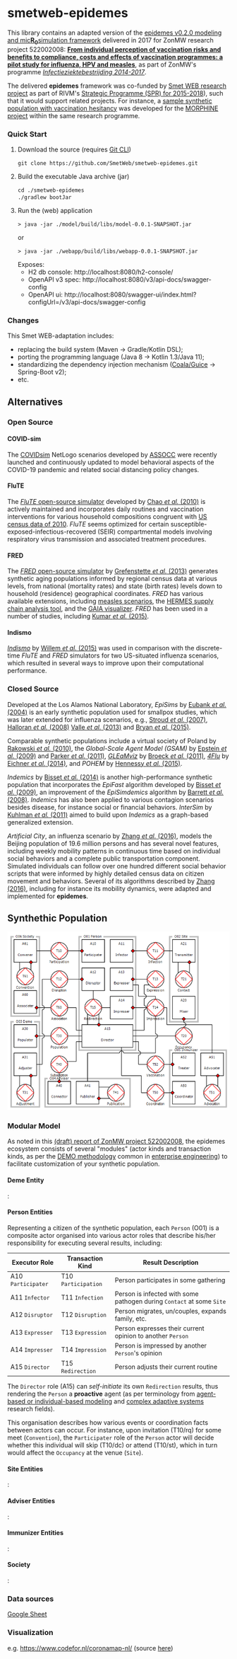 # smetweb-epidemes

This library contains an adapted version of the [epidemes v0.2.0 modeling and mic<b>R<sub>0</sub></b>simulation framework](https://github.com/krevelen/epidemes/releases/tag/v0.2.0) delivered in 2017 for ZonMW research project 522002008: [**From individual perception of vaccination risks and benefits to compliance, costs and effects of vaccination programmes: a pilot study for influenza, HPV and measles**](https://www.zonmw.nl/nl/onderzoek-resultaten/gezondheidsbescherming/programmas/project-detail/infectieziektebestrijding-2014-2017/from-individual-perception-of-vaccination-risks-and-benefits-to-compliance-costs-and-effects-of-vac/verslagen/), as part of ZonMW's programme [*Infectieziektebestrijding 2014-2017*](https://www.zonmw.nl/nl/onderzoek-resultaten/gezondheidsbescherming/programmas/programma-detail/infectieziektebestrijding-2014-2017/).

The delivered **epidemes** framework was co-funded by [Smet WEB research project](https://www.rivm.nl/rivm/kennis-en-kunde/strategisch-programma-rivm/spr-2015-2018/wiskundige-modellering-ziekten/smet-web) as part of RIVM's [Strategic Programme (SPR) for 2015-2018](https://www.rivm.nl/rivm/kennis-en-kunde/strategisch-programma-rivm/spr-2015-2018)), such that it would support related projects. For instance, a [sample synthetic population with vaccination hesitancy](https://github.com/JHoogink/morphine) was developed for the [MORPHINE project](https://www.rivm.nl/rivm/kennis-en-kunde/strategisch-programma-rivm/spr-2015-2018/wiskundige-modellering-ziekten/morphine) within the same research programme.

### Quick Start

1. Download the source (requires [Git CLI](https://git-scm.com/downloads))
   ```
   git clone https://github.com/SmetWeb/smetweb-epidemes.git
   ```
2. Build the executable Java archive (jar) 
   ```
   cd ./smetweb-epidemes
   ./gradlew bootJar
   ```
3. Run the (web) application
   ```
   > java -jar ./model/build/libs/model-0.0.1-SNAPSHOT.jar
   ```
   or
   ```
   > java -jar ./webapp/build/libs/webapp-0.0.1-SNAPSHOT.jar
   ```
   Exposes:
    * H2 db console: http://localhost:8080/h2-console/
    * OpenAPI v3 spec: http://localhost:8080/v3/api-docs/swagger-config
    * OpenAPI ui: http://localhost:8080/swagger-ui/index.html?configUrl=/v3/api-docs/swagger-config

### Changes
This Smet WEB-adaptation includes: 
* replacing the build system (Maven &rarr; Gradle/Kotlin DSL);
* porting the programming language (Java 8 &rarr; Kotlin 1.3/Java 11); 
* standardizing the dependency injection mechanism ([Coala/Guice](https://github.com/krevelen/coala-binder) &rarr; Spring-Boot v2);
* etc.

## Alternatives

[Chao:2010:pcbi]: https://doi.org/10.1186/1471-2458-13-940
[Grefenstette:2013:bmcph]: https://doi.org/10.1186/1471-2458-13-940
[Kumar:2015:pmcph]: https://doi.org/10.1186/s12889-015-2284-2
[Willem:2015:bmcbi]: https://doi.org/10.1186/s12859-015-0612-2
[Eubank:2004:nature]: https://doi.org/10.1038/nature02541
[Stroud:2007:jasss]: http://jasss.soc.surrey.ac.uk/10/4/9.html
[Halloran:2008:pnas]: https://doi.org/10.1073/pnas.0706849105
[Rakowski:2010:jasss]: https://doi.org/10.18564/jasss.1529
[Epstein:2009:nature]: https://doi.org/10.1038/460687a
[Parker:2011:tomacs]: https://doi.org/10.1145/2043635.2043637
[Valle:2013:ch]: https://doi.org/10.1007/978-1-4614-5474-8_4
[Bryan:2015:vast]: https://doi.org/10.1109/VAST.2015.7347626
[Broeck:2011:bmcid]: https://doi.org/10.1186/1471-2334-11-37
[Eichner:2014:bmcid]: https://doi.org/10.1186/1471-2334-14-365
[Hennessy:2015:phm]: https://doi.org/10.1186/s12963-015-0057-x
[Bisset:2014:tomacs]: https://doi.org/10.1145/2501602
[Bisset:2009:ics]: https://doi.org/10.1145/1542275.1542336
[Barrett:2008:eea]: https://doi.org/10.1145/1413370.1413408
[Kuhlman:2011:wsc]: https://doi.org/10.1109/WSC.2011.6147758
[Zhang:2016:jasss]: https://doi.org/10.18564/jasss.3148
[Zhang:2016:phd]: https://doi.org/10.4233/uuid:8d0f67a3-d8e6-43ee-acc5-1633c617e023

### Open Source 

#### COVID-sim
The [COVIDsim](https://github.com/lvanhee/COVID-sim) NetLogo scenarios developed by [ASSOCC](https://simassocc.org/) were recently launched and continuously updated to model behavioral aspects of the COVID-19 pandemic and related social distancing policy changes.

#### FluTE
The [*FluTE* open-source simulator](https://github.com/dlchao/FluTE) developed by [Chao *et al.* (2010)][Chao:2010:pcbi] is actively maintained and incorporates daily routines and vaccination interventions for various household compositions congruent with [US census data of 2010](http://www2.census.gov/census_2000/datasets/PUMS/OnePercent/). *FluTE* seems optimized for certain susceptible-exposed-infectious-recovered (SEIR) compartmental models involving respiratory virus transmission and associated treatment procedures.

#### FRED
The [*FRED* open-source simulator](https://github.com/PublicHealthDynamicsLab/FRED) by [Grefenstette *et al.* (2013)][Grefenstette:2013:bmcph] generates synthetic aging populations informed by regional census data at various levels, from national (mortality rates) and state (birth rates) levels down to household (residence) geographical coordinates. *FRED* has various available extensions, including [measles scenarios](http://fred.publichealth.pitt.edu/measles/), the [HERMES supply chain analysis tool](http://hermes.psc.edu/), and the [GAIA visualizer](http://gaia.psc.edu/). *FRED* has been used in a number of studies, including [Kumar *et al.* (2015)][Kumar:2015:pmcph]. 

#### Indismo
[*Indismo*](https://bitbucket.org/indismo/indismo) by [Willem *et al.* (2015)][Willem:2015:bmcbi] was used in comparison with the discrete-time *FluTE* and *FRED* simulators for two US-situated influenza scenarios, which resulted in several ways to improve upon their computational performance. 

### Closed Source
Developed at the Los Alamos National Laboratory, *EpiSims* by [Eubank *et al.* (2004)][Eubank:2004:nature] is an early synthetic population used for smallpox studies, which was later extended for influenza scenarios, e.g., [Stroud *et al.* (2007)][Stroud:2007:jasss], [Halloran *et al.* (2008)][Halloran:2008:pnas] [Valle *et al.* (2013)][Valle:2013:ch] and [Bryan *et al.* (2015)][Bryan:2015:vast].

Comparable synthetic populations include a virtual society of Poland by [Rakowski *et al.* (2010)][Rakowski:2010:jasss], the *Global-Scale Agent Model (GSAM)* by [Epstein *et al.* (2009)][Epstein:2009:nature] and [Parker *et al.* (2011)][Parker:2011:tomacs], [*GLEaMviz*](http://www.gleamviz.org/simulator/) by [Broeck *et al.* (2011)][Broeck:2011:bmcid], [*4Flu*](https://www.4flu.net/) by [Eichner *et al.* (2014)][Eichner:2014:bmcid], and *POHEM* by [Hennessy *et al.* (2015)][Hennessy:2015:phm]. 

*Indemics* by [Bisset *et al.* (2014)][Bisset:2014:tomacs] is another high-performance synthetic population that incorporates the *EpiFast* algorithm developed by [Bisset *et al.* (2009)][Bisset:2009:ics], an improvement of the *EpiSimdemics* algorithm by [Barrett *et al.* (2008)][Barrett:2008:eea]. *Indemics* has also been applied to various contagion scenarios besides disease, for instance social or financial behaviors. *InterSim* by [Kuhlman *et al.* (2011)][Kuhlman:2011:wsc] aimed to build upon *Indemics* as a graph-based generalized extension. 

*Artificial City*, an influenza scenario by [Zhang *et al.* (2016)][Zhang:2016:jasss], models the Beijing population of 19.6 million persons and has several novel features, including weekly mobility patterns in continuous time based on individual social behaviors and a complete public transportation component. Simulated individuals can follow over one hundred different social behavior scripts that were informed by highly detailed census data on citizen movement and behaviors. Several of its algorithms described by [Zhang (2016)][Zhang:2016:phd], including for instance its mobility dynamics, were adapted and implemented for **epidemes**.

## Synthethic Population

![Epidemes Ecosystem Organisation Construction Diagram](./doc/img/epidemes-ecosystem-ocd.png)

### Modular Model
As noted in this [(draft) report of ZonMW project 522002008](https://github.com/krevelen/epidemes/releases/download/v0.2.0/zonmw-522002008-report-draft.pdf), the epidemes ecosystem consists of several "modules" (actor kinds and transaction kinds, as per the [DEMO methodology](https://en.wikipedia.org/wiki/Design_%26_Engineering_Methodology_for_Organizations) common in [enterprise engineering](http://www.ee-institute.org/en)) to facilitate customization of your synthetic population.

#### Deme Entity

:

#### Person Entities
Representing a citizen of the synthetic population, each `Person` (O01) is a composite actor organised into various actor roles that describe his/her responsibility for executing several results, including:

| Executor Role      | Transaction Kind    | Result Description |
| ------------------ | ------------------- | ------------------ |
| A10 `Participater` | T10 `Participation` | Person participates in some gathering
| A11 `Infector`     | T11 `Infection`     | Person is infected with some pathogen during `Contact` at some `Site`
| A12 `Disruptor`    | T12 `Disruption`    | Person migrates, un/couples, expands family, etc.
| A13 `Expresser`    | T13 `Expression`    | Person expresses their current opinion to another `Person`
| A14 `Impresser`    | T14 `Impression`    | Person is impressed by another `Person`'s opinion
| A15 `Director`     | T15 `Redirection`   | Person adjusts their current routine

The `Director` role (A15) can _self-initiate_ its own `Redirection` results, thus rendering the `Person` a **proactive** agent (as per terminology from [agent-based or individual-based modeling](https://en.wikipedia.org/wiki/Agent-based_model) and [complex adaptive systems](https://en.wikipedia.org/wiki/Complex_adaptive_system) research fields). 

This organisation describes how various events or coordination facts between actors can occur.
For instance, upon invitation (T10/rq) for some meet (`Convention`), the `Participater` role of the `Person` actor will decide whether this individual will skip (T10/dc) or attend (T10/st), which in turn would affect the `Occupancy` at the venue (`Site`).
                                                    
#### Site Entities

:

#### Adviser Entities

:

#### Immunizer Entities

:

#### Society

:

### Data sources
[Google Sheet](https://docs.google.com/spreadsheets/d/1S71E2j9bX46Rj6UssbKZo9UQR3O1jZrluWy3uCzz0NE/edit#gid=638032539)

### Visualization
e.g. https://www.codefor.nl/coronamap-nl/ (source [here](https://github.com/codefornl/coronamap-nl))
